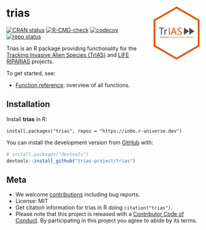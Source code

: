 
<!-- README.md is generated from README.Rmd. Please edit that file -->

# trias <img src="man/figures/logo.png" align="right" alt="" width="120">

<!-- badges: start -->

[![CRAN
status](https://www.r-pkg.org/badges/version/trias)](https://CRAN.R-project.org/package=trias)
[![R-CMD-check](https://github.com/trias-project/trias/actions/workflows/R-CMD-check.yaml/badge.svg)](https://github.com/trias-project/trias/actions/workflows/R-CMD-check.yaml)
[![codecov](https://codecov.io/gh/trias-project/trias/branch/main/graph/badge.svg)](https://app.codecov.io/gh/trias-project/trias/)
[![repo
status](https://www.repostatus.org/badges/latest/active.svg)](https://www.repostatus.org/#active)
<!-- badges: end -->

Trias is an R package providing functionality for the [Tracking Invasive
Alien Species (TrIAS)](https://trias-project.be) and [LIFE
RIPARIAS](https://www.riparias.be) projects.

To get started, see:

-   [Function
    reference](https://trias-project.github.io/trias/reference/index.html):
    overview of all functions.

## Installation

Install **trias** in R:

```
install.packages("trias", repos = "https://inbo.r-universe.dev")
```

You can install the development version from
[GitHub](https://github.com/) with:

``` r
# install.packages("devtools")
devtools::install_github("trias-project/trias")
```

## Meta

-   We welcome [contributions](.github/CONTRIBUTING.md) including bug
    reports.
-   License: MIT
-   Get citation information for trias in R doing `citation("trias")`.
-   Please note that this project is released with a [Contributor Code
    of Conduct](.github/CODE_OF_CONDUCT.md). By participating in this
    project you agree to abide by its terms.
